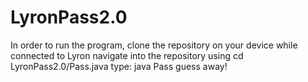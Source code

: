 # LyronPass2.0
In order to run the program, clone the repository on your device while connected to Lyron
navigate into the repository using cd LyronPass2.0/Pass.java
type: java Pass
guess away!
